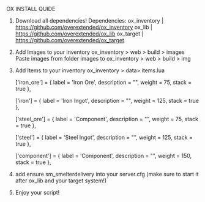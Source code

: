OX INSTALL QUIDE

1. Download all dependencies!
Dependencies:
	ox_inventory | https://github.com/overextended/ox_inventory
	ox_lib | https://github.com/overextended/ox_lib
	ox_target | https://github.com/overextended/ox_target

2. Add Images to your inventory
	ox_inventory > web > build > images
	Paste images from folder images to ox_inventory > web > build > img

3. Add Items to your inventory
	ox_inventory > data> items.lua

	['iron_ore'] = {
		label = 'Iron Ore',
		description = "",
		weight = 75,
		stack = true
	},

	['iron'] = {
		label = 'Iron Ingot',
		description = "",
		weight = 125,
		stack = true
	},

	['steel_ore'] = {
		label = 'Component',
		description = "",
		weight = 75,
		stack = true
	},

	['steel'] = {
		label = 'Steel Ingot',
		description = "",
		weight = 125,
		stack = true
	},

	['component'] = {
		label = 'Component',
		description = "",
		weight = 150,
		stack = true
	},


4. add ensure sm_smelterdelivery into your server.cfg (make sure to start it after ox_lib and your target system!)

5. Enjoy your script!
